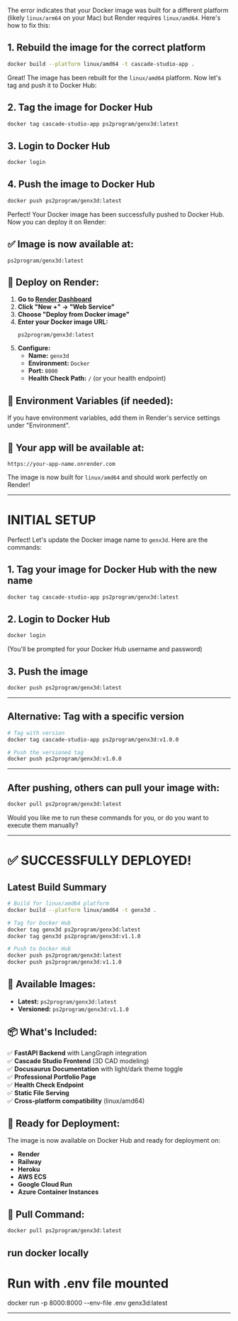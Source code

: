 The error indicates that your Docker image was built for a different platform (likely `linux/arm64` on your Mac) but Render requires `linux/amd64`. Here's how to fix this:

## **1. Rebuild the image for the correct platform**

```bash
docker build --platform linux/amd64 -t cascade-studio-app .
```
Great! The image has been rebuilt for the `linux/amd64` platform. Now let's tag and push it to Docker Hub:

## **2. Tag the image for Docker Hub**

```bash
docker tag cascade-studio-app ps2program/genx3d:latest
```
## **3. Login to Docker Hub**

```bash
docker login
```
## **4. Push the image to Docker Hub**

```bash
docker push ps2program/genx3d:latest
```
Perfect! Your Docker image has been successfully pushed to Docker Hub. Now you can deploy it on Render:

## **✅ Image is now available at:**
```
ps2program/genx3d:latest
```

## **🚀 Deploy on Render:**

1. **Go to [Render Dashboard](https://dashboard.render.com/)**
2. **Click "New +" → "Web Service"**
3. **Choose "Deploy from Docker image"**
4. **Enter your Docker image URL:**
   ```
   ps2program/genx3d:latest
   ```
5. **Configure:**
   - **Name:** `genx3d`
   - **Environment:** `Docker`
   - **Port:** `8000`
   - **Health Check Path:** `/` (or your health endpoint)

## **🔧 Environment Variables (if needed):**
If you have environment variables, add them in Render's service settings under "Environment".

## **📱 Your app will be available at:**
```
https://your-app-name.onrender.com
```

The image is now built for `linux/amd64` and should work perfectly on Render!





---


# INITIAL SETUP

Perfect! Let's update the Docker image name to `genx3d`. Here are the commands:

## **1. Tag your image for Docker Hub with the new name**

```sh
docker tag cascade-studio-app ps2program/genx3d:latest
```

## **2. Login to Docker Hub**

```sh
docker login
```
(You'll be prompted for your Docker Hub username and password)

## **3. Push the image**

```sh
docker push ps2program/genx3d:latest
```

---

## **Alternative: Tag with a specific version**

```sh
# Tag with version
docker tag cascade-studio-app ps2program/genx3d:v1.0.0

# Push the versioned tag
docker push ps2program/genx3d:v1.0.0
```

---

## **After pushing, others can pull your image with:**

```sh
docker pull ps2program/genx3d:latest
```

Would you like me to run these commands for you, or do you want to execute them manually?





---

# ✅ SUCCESSFULLY DEPLOYED!

## **Latest Build Summary**

```bash
# Build for linux/amd64 platform
docker build --platform linux/amd64 -t genx3d .

# Tag for Docker Hub
docker tag genx3d ps2program/genx3d:latest
docker tag genx3d ps2program/genx3d:v1.1.0

# Push to Docker Hub
docker push ps2program/genx3d:latest
docker push ps2program/genx3d:v1.1.0
```

## **🎉 Available Images:**

- **Latest:** `ps2program/genx3d:latest`
- **Versioned:** `ps2program/genx3d:v1.1.0`

## **📦 What's Included:**

✅ **FastAPI Backend** with LangGraph integration  
✅ **Cascade Studio Frontend** (3D CAD modeling)  
✅ **Docusaurus Documentation** with light/dark theme toggle  
✅ **Professional Portfolio Page**  
✅ **Health Check Endpoint**  
✅ **Static File Serving**  
✅ **Cross-platform compatibility** (linux/amd64)

## **🚀 Ready for Deployment:**

The image is now available on Docker Hub and ready for deployment on:
- **Render**
- **Railway**
- **Heroku**
- **AWS ECS**
- **Google Cloud Run**
- **Azure Container Instances**

## **🔗 Pull Command:**

```bash
docker pull ps2program/genx3d:latest
```


## run docker locally

# Run with .env file mounted
docker run -p 8000:8000 --env-file .env genx3d:latest





---